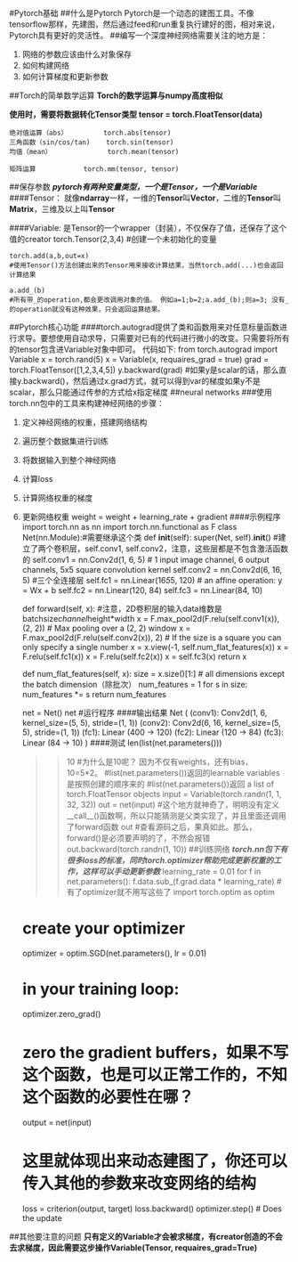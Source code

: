 #Pytorch基础
##什么是Pytorch
	Pytorch是一个动态的建图工具。不像tensorflow那样，先建图，然后通过feed和run重复执行建好的图，相对来说，Pytorch具有更好的灵活性。
##编写一个深度神经网络需要关注的地方是：
1. 网络的参数应该由什么对象保存
2. 如何构建网络
3. 如何计算梯度和更新参数

##Torch的简单数学运算
**Torch的数学运算与numpy高度相似**

**使用时，需要将数据转化Tensor类型 tensor = torch.FloatTensor(data)**

	绝对值运算（abs）         torch.abs(tensor)
	三角函数（sin/cos/tan)    torch.sin(tensor)
	均值（mean）              torch.mean(tensor)
	
	矩阵运算            torch.mm(tensor, tensor)
	
##保存参数
***pytorch有两种变量类型，一个是Tensor，一个是Variable***
####Tensor：
就像**ndarray**一样，一维的**Tensor**叫**Vector**，二维的**Tensor**叫**Matrix**，三维及以上叫**Tensor**

####Variable:
是Tensor的一个wrapper（封装），不仅保存了值，还保存了这个值的creator
	torch.Tensor(2,3,4) 
	#创建一个未初始化的变量
	
	torch.add(a,b,out=x) 
	#使用Tensor()方法创建出来的Tensor用来接收计算结果，当然torch.add(...)也会返回计算结果
	
	a.add_(b) 
	#所有带_的operation,都会更改调用对象的值。 例如a=1;b=2;a.add_(b);则a=3; 没有_的operation就没有这种效果，只会返回运算结果。
##Pytorch核心功能
####torch.autograd提供了类和函数用来对任意标量函数进行求导。要想使用自动求导，只需要对已有的代码进行微小的改变。只需要将所有的tensor包含进Variable对象中即可。
	代码如下:
	from torch.autograd import Variable
	x = torch.rand(5)
	x = Variable(x, requaires_grad = true)
	grad = torch.FloatTensor([1,2,3,4,5])
	y.backward(grad)
	#如果y是scalar的话，那么直接y.backward()，然后通过x.grad方式，就可以得到var的梯度如果y不是scalar，那么只能通过传参的方式给x指定梯度
##neural networks
###使用torch.nn包中的工具来构建神经网络的步骤：
1. 定义神经网络的权重，搭建网络结构
2. 遍历整个数据集进行训练
3. 将数据输入到整个神经网络
4. 计算loss
5. 计算网络权重的梯度
6. 更新网络权重 weight = weight + learning_rate + gradient
####示例程序
	import torch.nn as nn
	import torch.nn.functional as F
	class Net(nn.Module):#需要继承这个类
    def __init__(self):
        super(Net, self).__init__()
        #建立了两个卷积层，self.conv1, self.conv2，注意，这些层都是不包含激活函数的
        self.conv1 = nn.Conv2d(1, 6, 5) # 1 input image channel, 6 output channels, 5x5 square convolution kernel
        self.conv2 = nn.Conv2d(6, 16, 5)
        #三个全连接层
        self.fc1   = nn.Linear(16*5*5, 120) # an affine operation: y = Wx + b
        self.fc2   = nn.Linear(120, 84)
        self.fc3   = nn.Linear(84, 10)
 
    def forward(self, x): #注意，2D卷积层的输入data维数是 batchsize*channel*height*width
        x = F.max_pool2d(F.relu(self.conv1(x)), (2, 2)) # Max pooling over a (2, 2) window
        x = F.max_pool2d(F.relu(self.conv2(x)), 2) # If the size is a square you can only specify a single number
        x = x.view(-1, self.num_flat_features(x))
        x = F.relu(self.fc1(x))
        x = F.relu(self.fc2(x))
        x = self.fc3(x)
        return x
 
    def num_flat_features(self, x):
        size = x.size()[1:] # all dimensions except the batch dimension（除批次）
        num_features = 1
        for s in size:
            num_features *= s
        return num_features
 
	net = Net()
	net  #运行程序
####输出结果
	Net (
	  (conv1): Conv2d(1, 6, kernel_size=(5, 5), stride=(1, 1))
	  (conv2): Conv2d(6, 16, kernel_size=(5, 5), stride=(1, 1))
	  (fc1): Linear (400 -> 120)
	  (fc2): Linear (120 -> 84)
	  (fc3): Linear (84 -> 10)
		)
####测试
	len(list(net.parameters())) 
	>> 10
	#为什么是10呢？ 因为不仅有weights，还有bias， 10=5*2。
    #list(net.parameters())返回的learnable variables 是按照创建的顺序来的
    #list(net.parameters())返回 a list of torch.FloatTensor objects
	input = Variable(torch.randn(1, 1, 32, 32))
	out = net(input)
	#这个地方就神奇了，明明没有定义__call__()函数啊，所以只能猜测是父类实现了，并且里面还调用了forward函数
	out 
	#查看源码之后，果真如此。那么，forward()是必须要声明的了，不然会报错
	out.backward(torch.randn(1, 10))
##训练网络
***torch.nn包下有很多loss的标准，同时torch.optimizer帮助完成更新权重的工作，这样可以手动更新参数***
	learning_rate = 0.01
	for f in net.parameters():
	f.data.sub_(f.grad.data * learning_rate) # 有了optimizer就不用写这些了
	import torch.optim as optim
	# create your optimizer
	optimizer = optim.SGD(net.parameters(), lr = 0.01)
	# in your training loop:
	optimizer.zero_grad() 
	# zero the gradient buffers，如果不写这个函数，也是可以正常工作的，不知这个函数的必要性在哪？
	output = net(input)
	# 这里就体现出来动态建图了，你还可以传入其他的参数来改变网络的结构
	loss = criterion(output, target)
	loss.backward()
	optimizer.step() # Does the update

##其他要注意的问题
**只有定义的Variable才会被求梯度，有creator创造的不会去求梯度，因此需要这步操作Variable(Tensor, requaires_grad=True)**
 


	
	